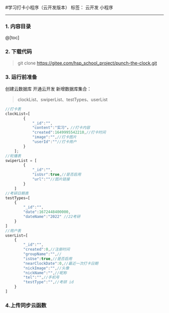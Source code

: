 
#学习打卡小程序（云开发版本）
标签： 云开发 小程序

---

### 1. 内容目录
@[toc]
### 2. 下载代码
> git clone https://gitee.com/hsp_school_project/punch-the-clock.git

### 3. 运行前准备
创建云数据库
开通云开发
新增数据库集合：
> clockList、swiperList、testTypes、userList

```javascript
//打卡表
clockList=[
		{
			"_id":"",
			"content":"实习"，//打卡内容
			"created":1649995542210,//打卡时间
			"image":"",//打卡图片
			"userId":""//打卡用户
		}
	];
//轮播表
swiperList = [
		{
			"_id":"",
			"isUsr":true,//是否启用
			"url":""//图片链接
		}
	]
//考研日期表
testTypes=[
	{
		"_id":"",
		"date":1672448400000,
		"dateName":"2022" //22考研
	}
]
//用户表
userList=[
	{
		"_id":"",
		"created":0,//注册时间
		"groupName":"",//
		"isUse":true,//是否启用
		"nearClockDate":0,//最近一次打卡日期
		"nickImage":"",//头像
		"nickName":"",//昵称
		"tel":"",//手机号
		"testType":"",//考研 id
	}
]
```


### 4.上传同步云函数



    